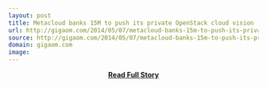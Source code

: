 ```yaml
---
layout: post
title: Metacloud banks 15M to push its private OpenStack cloud vision
url: http://gigaom.com/2014/05/07/metacloud-banks-15m-to-push-its-private-openstack-cloud-vision/
source: http://gigaom.com/2014/05/07/metacloud-banks-15m-to-push-its-private-openstack-cloud-vision/
domain: gigaom.com
image: 
---
```


<p></p>
<center><p><a href="http://gigaom.com/2014/05/07/metacloud-banks-15m-to-push-its-private-openstack-cloud-vision/" style='padding:25px; font-sze:18px; font-weight: bold;'>Read Full Story</a></p></center>
